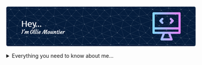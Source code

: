 ![Header](./github-header-image5.png)

<details>
<summary> Everything you need to know about me...</summary>

## A Quick Overview

My name is Ollie Mountier, I am a 20 year old graduate Data Scientist from Essex, England looking to start my career and continue excelling in the field! I have detailed experience in Machine Learning, Deep Learning, Analysis techniques and much, much more...

I am currently searching for a junior role, eager to continue growing my skills and providing my expertise. If my skills and profile has impressed you, please do not hesitate to contact me through the details provided at the bottom of the page.

## Currently Working On

-Continue improving profiles and skills to better myself as a data scientist 

-Continue developing my skills in PowerBI for improved data visualisation

-Revising and improving all aspects of my previous projects, starting with my first project- my Hangman game. 

Current Project Improvement Checklist:
[ ] Complete revamp of ReadME file
[ ] Flow chart of game processes for visual representation of code
[ ] Improve efficiency of code, adding in more "professional" techniques to better game experience
[ ] Detail code with Docstrings and Comments for easy reading 
[ ] Demonstration of game working within GitHub repository

## My Languages/Tools

## GitHub Stats

## Contact Me

</details>
